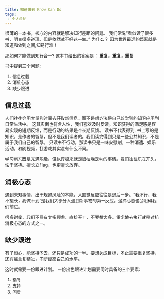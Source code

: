 ```yaml
---
title: 知道做到 Know Can Do
tags:
 - 个人成长
---
```


很薄的一本书，核心的内容就是解决知行差距的问题。 我们常说“看似读了很多书，明白很多道理，但是依然过不好这一生。” 为什么？ 因为世界最远的距离就是知道和做到之间,知易行难！

那如何才能做到知行合一? 这本书给出的答案是： **重复，重复，重复**

书中提到三个问题:
1. 信息过载
2. 消极心态
3. 缺少跟进


## 信息过载
人们往往会用大量的时间去获取新信息，而不是想办法将自己新学到的知识应用到日常生活中。
这其实倒也符合人性，我们喜欢及时反馈。知识获得的满足感是容易实现的短期反馈，而是行动的结果是个长期反馈。
读书不代表得到, 书上写的是知识，是作者的智慧，但不是我们读者的。我们读完得到只是一些公共知识，不是属于我们自己的智慧。
只读书不行动，那读书只是一味安慰剂，一种消遣、娱乐活动，和刷视频，打游戏其实没有什么不同。

学习新东西是充满乐趣，但执行起来就是很枯燥乏味的事情。我们往往乐在开头，怯于坚持。擅长立Flag，也更擅长放弃。


## 消极心态
遇到未知事情，出于规避风险的本能，人直觉反应往往是退后一步。“我不行，我不擅长，我做不到”是我们大部分人遇到新事物的第一反应。这种心态也会阻碍我们前进。

很多时候，我们不用有太多顾虑，直接开工，不要想太多。重复地去执行就是对抗消极心态的方式之一。

## 缺少跟进
有了恒心，能坚持下去，还只是成功的一半。要想达成目标，不止需要重复坚持，还有能重复精进，不断提高自己的水平。

这时就需要一份跟进计划。 一份出色跟进计划需要同时具备的三个要素:
1. 指导
2. 支持
3. 问责
